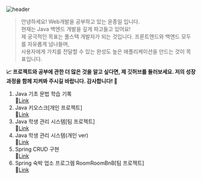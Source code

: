 ![header](https://capsule-render.vercel.app/api?type=venom&height=150&color=gradient&text=👋%20Welcome%20to%20my%20GitHub!&textBg=false&fontAlign=50&fontAlignY=48&descAlign=42&descAlignY=15&rotate=0&fontSize=28&reversal=false&fontColor=000000)

>안녕하세요! Web개발을 공부하고 있는 윤종일 입니다.<br>
>현재는 Java 백엔드 개발을 깊게 파고들고 있어요!<br>
>제 궁극적인 목표는 풀스택 개발자가 되는 것입니다. 프론트엔드와 백엔드 모두를 자유롭게 넘나들며,<br>사용자에게 가치를 전달할 수 있는 완성도 높은 애플리케이션을 만드는 것이 목표입니다.<br>

**📈 프로젝트와 공부에 관한 더 많은 것을 알고 싶다면, 제 깃허브를 둘러보세요. 저의 성장 과정을 함께 지켜봐 주시길 바랍니다. 감사합니다! 🙏**


1. Java 기초 문법 학습 기록<br>🔗[Link](https://github.com/pie0902/study_java/blob/main/README.md)<br>
2. Java 키오스크[개인 프로젝트]<br>🔗[Link](https://github.com/pie0902/kiosk)<br>
3. Java 학생 관리 시스템[팀 프로젝트]<br>🔗[Link](https://github.com/pie0902/student-management-system)<br>
4. Java 학생 관리 시스템(개인 ver)<br>🔗[Link](https://github.com/pie0902/studentAdmin)<br>
5. Spring CRUD 구현<br>🔗[Link](https://github.com/pie0902/newTodo/tree/main)<br>
6. Spring 숙박 업소 프로그렘 RoomRoomBnB[팀 프로젝트]<br>🔗[Link](https://github.com/RoomRoomBnB/roombnb)

